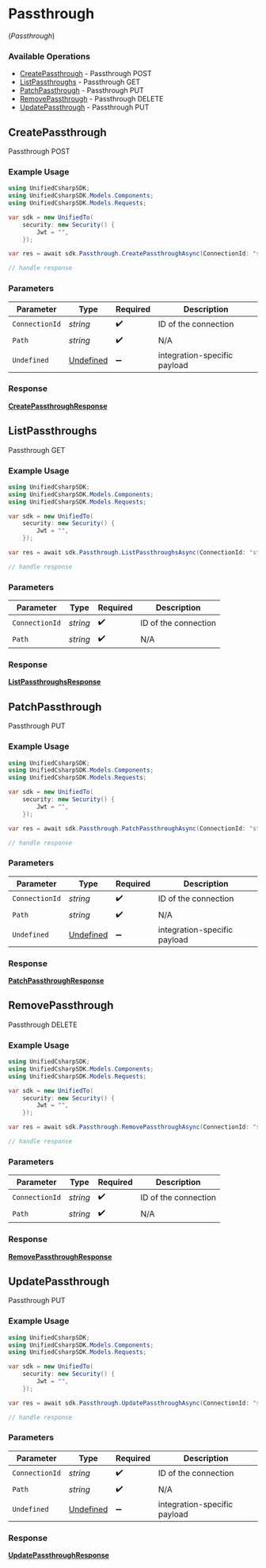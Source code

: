 # Passthrough
(*Passthrough*)

### Available Operations

* [CreatePassthrough](#createpassthrough) - Passthrough POST
* [ListPassthroughs](#listpassthroughs) - Passthrough GET
* [PatchPassthrough](#patchpassthrough) - Passthrough PUT
* [RemovePassthrough](#removepassthrough) - Passthrough DELETE
* [UpdatePassthrough](#updatepassthrough) - Passthrough PUT

## CreatePassthrough

Passthrough POST

### Example Usage

```csharp
using UnifiedCsharpSDK;
using UnifiedCsharpSDK.Models.Components;
using UnifiedCsharpSDK.Models.Requests;

var sdk = new UnifiedTo(
    security: new Security() {
        Jwt = "",
    });

var res = await sdk.Passthrough.CreatePassthroughAsync(ConnectionId: "string", Path: "string", Undefined: new Undefined() {});

// handle response
```

### Parameters

| Parameter                                         | Type                                              | Required                                          | Description                                       |
| ------------------------------------------------- | ------------------------------------------------- | ------------------------------------------------- | ------------------------------------------------- |
| `ConnectionId`                                    | *string*                                          | :heavy_check_mark:                                | ID of the connection                              |
| `Path`                                            | *string*                                          | :heavy_check_mark:                                | N/A                                               |
| `Undefined`                                       | [Undefined](../../Models/Components/Undefined.md) | :heavy_minus_sign:                                | integration-specific payload                      |


### Response

**[CreatePassthroughResponse](../../Models/Requests/CreatePassthroughResponse.md)**


## ListPassthroughs

Passthrough GET

### Example Usage

```csharp
using UnifiedCsharpSDK;
using UnifiedCsharpSDK.Models.Components;
using UnifiedCsharpSDK.Models.Requests;

var sdk = new UnifiedTo(
    security: new Security() {
        Jwt = "",
    });

var res = await sdk.Passthrough.ListPassthroughsAsync(ConnectionId: "string", Path: "string");

// handle response
```

### Parameters

| Parameter            | Type                 | Required             | Description          |
| -------------------- | -------------------- | -------------------- | -------------------- |
| `ConnectionId`       | *string*             | :heavy_check_mark:   | ID of the connection |
| `Path`               | *string*             | :heavy_check_mark:   | N/A                  |


### Response

**[ListPassthroughsResponse](../../Models/Requests/ListPassthroughsResponse.md)**


## PatchPassthrough

Passthrough PUT

### Example Usage

```csharp
using UnifiedCsharpSDK;
using UnifiedCsharpSDK.Models.Components;
using UnifiedCsharpSDK.Models.Requests;

var sdk = new UnifiedTo(
    security: new Security() {
        Jwt = "",
    });

var res = await sdk.Passthrough.PatchPassthroughAsync(ConnectionId: "string", Path: "string", Undefined: new Undefined() {});

// handle response
```

### Parameters

| Parameter                                         | Type                                              | Required                                          | Description                                       |
| ------------------------------------------------- | ------------------------------------------------- | ------------------------------------------------- | ------------------------------------------------- |
| `ConnectionId`                                    | *string*                                          | :heavy_check_mark:                                | ID of the connection                              |
| `Path`                                            | *string*                                          | :heavy_check_mark:                                | N/A                                               |
| `Undefined`                                       | [Undefined](../../Models/Components/Undefined.md) | :heavy_minus_sign:                                | integration-specific payload                      |


### Response

**[PatchPassthroughResponse](../../Models/Requests/PatchPassthroughResponse.md)**


## RemovePassthrough

Passthrough DELETE

### Example Usage

```csharp
using UnifiedCsharpSDK;
using UnifiedCsharpSDK.Models.Components;
using UnifiedCsharpSDK.Models.Requests;

var sdk = new UnifiedTo(
    security: new Security() {
        Jwt = "",
    });

var res = await sdk.Passthrough.RemovePassthroughAsync(ConnectionId: "string", Path: "string");

// handle response
```

### Parameters

| Parameter            | Type                 | Required             | Description          |
| -------------------- | -------------------- | -------------------- | -------------------- |
| `ConnectionId`       | *string*             | :heavy_check_mark:   | ID of the connection |
| `Path`               | *string*             | :heavy_check_mark:   | N/A                  |


### Response

**[RemovePassthroughResponse](../../Models/Requests/RemovePassthroughResponse.md)**


## UpdatePassthrough

Passthrough PUT

### Example Usage

```csharp
using UnifiedCsharpSDK;
using UnifiedCsharpSDK.Models.Components;
using UnifiedCsharpSDK.Models.Requests;

var sdk = new UnifiedTo(
    security: new Security() {
        Jwt = "",
    });

var res = await sdk.Passthrough.UpdatePassthroughAsync(ConnectionId: "string", Path: "string", Undefined: new Undefined() {});

// handle response
```

### Parameters

| Parameter                                         | Type                                              | Required                                          | Description                                       |
| ------------------------------------------------- | ------------------------------------------------- | ------------------------------------------------- | ------------------------------------------------- |
| `ConnectionId`                                    | *string*                                          | :heavy_check_mark:                                | ID of the connection                              |
| `Path`                                            | *string*                                          | :heavy_check_mark:                                | N/A                                               |
| `Undefined`                                       | [Undefined](../../Models/Components/Undefined.md) | :heavy_minus_sign:                                | integration-specific payload                      |


### Response

**[UpdatePassthroughResponse](../../Models/Requests/UpdatePassthroughResponse.md)**

